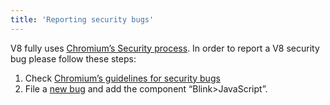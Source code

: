 ```yaml
---
title: 'Reporting security bugs'
---
```

V8 fully uses [Chromium’s Security process](https://www.chromium.org/Home/chromium-security). In order to report a V8 security bug please follow these steps:

1. Check [Chromium’s guidelines for security bugs](https://www.chromium.org/Home/chromium-security/reporting-security-bugs)
1. File a [new bug](https://bugs.chromium.org/p/chromium/issues/entry?template=Security%20Bug) and add the component “Blink>JavaScript”.
